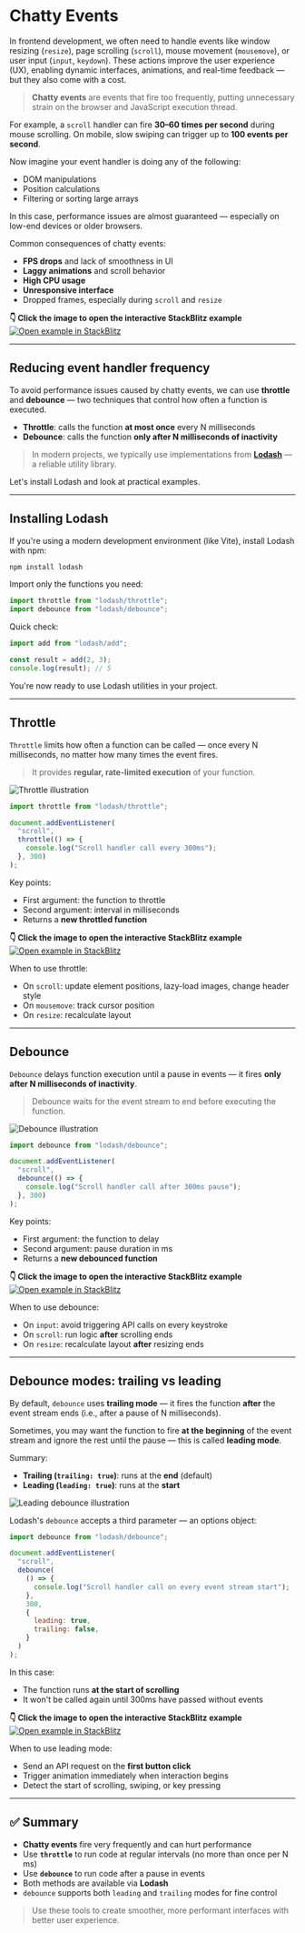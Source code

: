 # Chatty Events

In frontend development, we often need to handle events like window resizing (`resize`), page scrolling (`scroll`), mouse movement (`mousemove`), or user input (`input`, `keydown`). These actions improve the user experience (UX), enabling dynamic interfaces, animations, and real-time feedback — but they also come with a cost.

> **Chatty events** are events that fire too frequently, putting unnecessary strain on the browser and JavaScript execution thread.

For example, a `scroll` handler can fire **30–60 times per second** during mouse scrolling. On mobile, slow swiping can trigger up to **100 events per second**.

Now imagine your event handler is doing any of the following:

- DOM manipulations
- Position calculations
- Filtering or sorting large arrays

In this case, performance issues are almost guaranteed — especially on low-end devices or older browsers.

Common consequences of chatty events:

- **FPS drops** and lack of smoothness in UI
- **Laggy animations** and scroll behavior
- **High CPU usage**
- **Unresponsive interface**
- Dropped frames, especially during `scroll` and `resize`

**👇 Click the image to open the interactive StackBlitz example**
[![Open example in StackBlitz](/assets/intro-embed-thumb.jpg)](https://stackblitz.com/edit/vitejs-vite-aeffy5sv?embed=1&file=src%2Fmain.js&hideNavigation=1)

---

## Reducing event handler frequency

To avoid performance issues caused by chatty events, we can use **throttle** and **debounce** — two techniques that control how often a function is executed.

- **Throttle**: calls the function **at most once** every N milliseconds
- **Debounce**: calls the function **only after N milliseconds of inactivity**

> In modern projects, we typically use implementations from [**Lodash**](https://lodash.com/) — a reliable utility library.

Let's install Lodash and look at practical examples.

---

## Installing Lodash

If you're using a modern development environment (like Vite), install Lodash with npm:

```bash
npm install lodash
```

Import only the functions you need:

```jsx
import throttle from "lodash/throttle";
import debounce from "lodash/debounce";
```

Quick check:

```jsx
import add from "lodash/add";

const result = add(2, 3);
console.log(result); // 5
```

You're now ready to use Lodash utilities in your project.

---

## Throttle

`Throttle` limits how often a function can be called — once every N milliseconds, no matter how many times the event fires.

> It provides **regular, rate-limited execution** of your function.

![Throttle illustration](/assets/throttle.png)

```jsx
import throttle from "lodash/throttle";

document.addEventListener(
  "scroll",
  throttle(() => {
    console.log("Scroll handler call every 300ms");
  }, 300)
);
```

Key points:

- First argument: the function to throttle
- Second argument: interval in milliseconds
- Returns a **new throttled function**

**👇 Click the image to open the interactive StackBlitz example**
[![Open example in StackBlitz](/assets/throttle-embed-thumb.jpg)](https://stackblitz.com/edit/vitejs-vite-ol3eu4lo?embed=1&file=src%2Fmain.js&hideNavigation=1)

When to use throttle:

- On `scroll`: update element positions, lazy-load images, change header style
- On `mousemove`: track cursor position
- On `resize`: recalculate layout

---

## Debounce

`Debounce` delays function execution until a pause in events — it fires **only after N milliseconds of inactivity**.

> Debounce waits for the event stream to end before executing the function.

![Debounce illustration](/assets/debounce.png)

```jsx
import debounce from "lodash/debounce";

document.addEventListener(
  "scroll",
  debounce(() => {
    console.log("Scroll handler call after 300ms pause");
  }, 300)
);
```

Key points:

- First argument: the function to delay
- Second argument: pause duration in ms
- Returns a **new debounced function**

**👇 Click the image to open the interactive StackBlitz example**
[![Open example in StackBlitz](/assets/debounce-embed-thumb.jpg)](https://stackblitz.com/edit/vitejs-vite-17rjjtxl?embed=1&file=src%2Fmain.js&hideNavigation=1)

When to use debounce:

- On `input`: avoid triggering API calls on every keystroke
- On `scroll`: run logic **after** scrolling ends
- On `resize`: recalculate layout **after** resizing ends

---

## Debounce modes: trailing vs leading

By default, `debounce` uses **trailing mode** — it fires the function **after** the event stream ends (i.e., after a pause of N milliseconds).

Sometimes, you may want the function to fire **at the beginning** of the event stream and ignore the rest until the pause — this is called **leading mode**.

Summary:

- **Trailing (`trailing: true`)**: runs at the **end** (default)
- **Leading (`leading: true`)**: runs at the **start**

![Leading debounce illustration](/assets/debounce-leading.png)

Lodash's `debounce` accepts a third parameter — an options object:

```jsx
import debounce from "lodash/debounce";

document.addEventListener(
  "scroll",
  debounce(
    () => {
      console.log("Scroll handler call on every event stream start");
    },
    300,
    {
      leading: true,
      trailing: false,
    }
  )
);
```

In this case:

- The function runs **at the start of scrolling**
- It won't be called again until 300ms have passed without events

**👇 Click the image to open the interactive StackBlitz example**
[![Open example in StackBlitz](/assets/leading-embed-thumb.jpg)](https://stackblitz.com/edit/vitejs-vite-htfv12r6?embed=1&file=src%2Fmain.js&hideNavigation=1)

When to use leading mode:

- Send an API request on the **first button click**
- Trigger animation immediately when interaction begins
- Detect the start of scrolling, swiping, or key pressing

---

## ✅ Summary

- **Chatty events** fire very frequently and can hurt performance
- Use **`throttle`** to run code at regular intervals (no more than once per N ms)
- Use **`debounce`** to run code after a pause in events
- Both methods are available via **Lodash**
- `debounce` supports both `leading` and `trailing` modes for fine control

> Use these tools to create smoother, more performant interfaces with better user experience.
